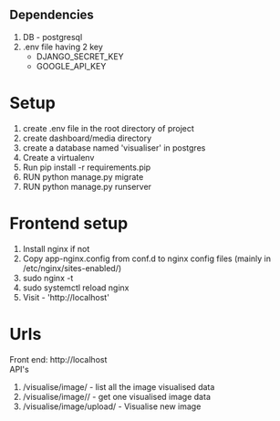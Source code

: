 ## Dependencies

1. DB - postgresql
2. .env file having 2 key</br>
     - DJANGO_SECRET_KEY</br>
     - GOOGLE_API_KEY</br>

# Setup

1. create .env file in the root directory of project
2. create dashboard/media directory
2. create a database named 'visualiser' in postgres
3. Create a virtualenv
4. Run pip install -r requirements.pip
5. RUN python manage.py migrate
6. RUN python manage.py runserver

# Frontend setup
1. Install nginx if not
2. Copy app-nginx.config from conf.d to nginx config files (mainly in /etc/nginx/sites-enabled/)
3. sudo nginx -t
4. sudo systemctl reload nginx
5. Visit - 'http://localhost'


# Urls
Front end: http://localhost</br>
API's</br>
1. /visualise/image/ - list all the image visualised data
2. /visualise/image/<pk>/ - get one visualised image data
3. /visualise/image/upload/ - Visualise new image
